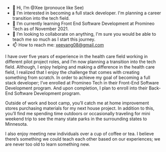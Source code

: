 - 👋 Hi, I’m @Xee (pronouce like See)
- 👀 I’m interested in becoming a full stack developer. I'm planning a career transition into the tech field.
- 🌱 I’m currently learning Front End Software Development at Promineo Tech as of November 2021.
- 💞️ I’m looking to collaborate on anything, I'm sure you would be able to teach me so much as I start this journey.
- 📫 How to reach me: xeeyang08@gmail.com

<!---
xeemv/xeemv is a ✨ special ✨ repository because its `README.md` (this file) appears on your GitHub profile.
You can click the Preview link to take a look at your changes.
--->
I have over five years of experience in the health care field working in different pilot project roles, and I’m now planning a transition into the tech field.  Although, I enjoy helping and making a difference in the health care field, I realized that I enjoy the challenge that comes with creating something from scratch. In order to achieve my goal of becoming a full stack developer; I’ve enrolled at Promineo Tech in their Front-End Software Development program. And upon completion, I plan to enroll into their Back-End Software Development program.  

Outside of work and boot camp, you’ll catch me at home improvement stores purchasing materials for my next house project. In addition to this, you’ll find me spending time outdoors or occasionally traveling for mini weekend trip to see the many state parks in the surrounding states to Minnesota.

I also enjoy meeting new individuals over a cup of coffee or tea. I believe there’s something we could teach each other based on our experiences; we are never too old to learn something new.
